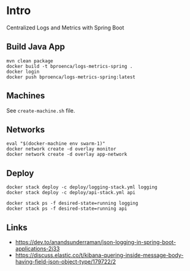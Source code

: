 # Intro

Centralized Logs and Metrics with Spring Boot 

## Build Java App

```
mvn clean package
docker build -t bproenca/logs-metrics-spring .
docker login
docker push bproenca/logs-metrics-spring:latest
```

## Machines

See `create-machine.sh` file.

## Networks

```
eval "$(docker-machine env swarm-1)"
docker network create -d overlay monitor
docker network create -d overlay app-network
```

## Deploy

```
docker stack deploy -c deploy/logging-stack.yml logging
docker stack deploy -c deploy/api-stack.yml api

docker stack ps -f desired-state=running logging
docker stack ps -f desired-state=running api
```

## Links

* https://dev.to/anandsunderraman/json-logging-in-spring-boot-applications-2j33
* https://discuss.elastic.co/t/kibana-quering-inside-message-body-having-field-json-object-type/179722/2